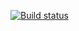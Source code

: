 [![Build status](https://ci.appveyor.com/api/projects/status/oo5dxg05yvoqk2y0?svg=true)](https://ci.appveyor.com/project/NNSch/hwapici)
